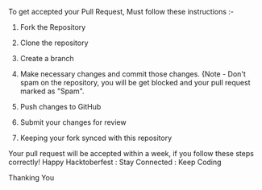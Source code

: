 To get accepted your Pull Request, Must follow these instructions :- 

1. Fork the Repository

2. Clone the repository

3. Create a branch

4. Make necessary changes and commit those changes. {Note - Don't spam on the repository, you will be get blocked and your pull request marked as "Spam".

5. Push changes to GitHub

6. Submit your changes for review

7. Keeping your fork synced with this repository

Your pull request will be accepted within a week, if you follow these steps correctly!
Happy Hacktoberfest : Stay Connected : Keep Coding

Thanking You
